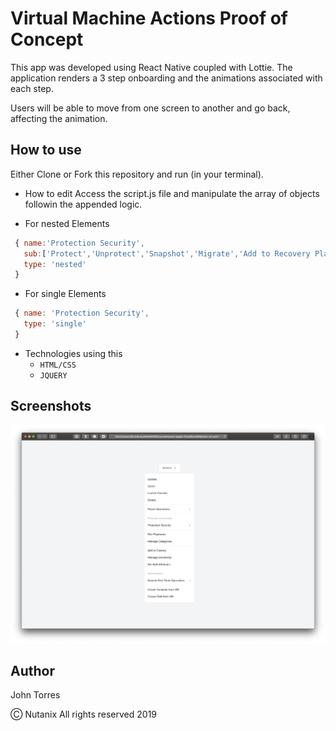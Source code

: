 # Virtual Machine Actions Proof of Concept

This app was developed using React Native coupled with Lottie. 
The application renders a 3 step onboarding and the animations associated with each step.

Users will be able to move from one screen to another and go back, affecting the animation.

## How to use

Either Clone or Fork this repository and run (in your terminal).

* How to edit
Access the script.js file and manipulate the array of objects followin the appended logic. 

* For nested Elements
```javascript
 { name:'Protection Security',
   sub:['Protect','Unprotect','Snapshot','Migrate','Add to Recovery Plan','Quarantine VMs','Unquarantine VMs','Configure VM Host-Affinity','Configure VM Anti Host-Affinity'],
   type: 'nested'
 }
```
 
 * For single Elements
 
 ```javascript
  { name: 'Protection Security',
    type: 'single'
  }
  ```
    
* Technologies using this
    - `HTML/CSS`
    - `JQUERY`
    
## Screenshots
<img src= 'https://github.com/john00123/ntnx-vm-actions/blob/master/screenshots/screen1.png?raw=true' width=800px/>

## Author
John Torres


Ⓒ Nutanix All rights reserved 2019


